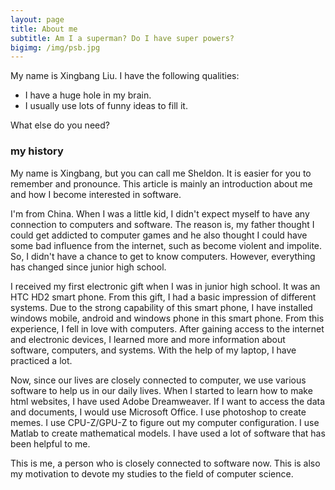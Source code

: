 ```yaml
---
layout: page
title: About me
subtitle: Am I a superman? Do I have super powers?
bigimg: /img/psb.jpg
---
```


My name is Xingbang Liu. I have the following qualities:

- I have a huge hole in my brain.
- I usually use lots of funny ideas to fill it.

What else do you need?

### my history

My name is Xingbang, but you can call me Sheldon. It is easier for you to remember and pronounce. This article is mainly an introduction about me and how I become interested in software.

I'm from China. When I was a little kid, I didn't expect myself to have any connection to computers and software. The reason is, my father thought I could get addicted to computer games and he also thought I could have some bad influence from the internet, such as become violent and impolite. So, I didn't have a chance to get to know computers. However, everything has changed since junior high school.

I received my first electronic gift when I was in junior high school. It was an HTC HD2 smart phone. From this gift, I had a basic impression of different systems. Due to the strong capability of this smart phone, I have installed windows mobile, android and windows phone in this smart phone. From this experience, I fell in love with computers. After gaining access to the internet and electronic devices, I learned more and more information about software, computers, and systems. With the help of my laptop, I have practiced a lot.

Now, since our lives are closely connected to computer, we use various software to help us in our daily lives. When I started to learn how to make html websites, I have used Adobe Dreamweaver. If I want to access the data and documents, I would use Microsoft Office. I use photoshop to create memes. I use CPU-Z/GPU-Z to figure out my computer configuration. I use Matlab to create mathematical models. I have used a lot of software that has been helpful to me.

This is me, a person who is closely connected to software now. This is also my motivation to devote my studies to the field of computer science.
